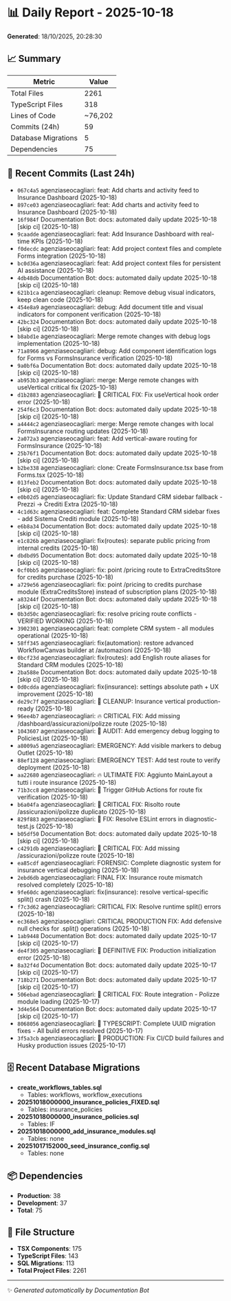 # 📊 Daily Report - 2025-10-18

**Generated**: 18/10/2025, 20:28:30

## 📈 Summary

| Metric | Value |
|--------|-------|
| Total Files | 2261 |
| TypeScript Files | 318 |
| Lines of Code | ~76,202 |
| Commits (24h) | 59 |
| Database Migrations | 5 |
| Dependencies | 75 |

## 📝 Recent Commits (Last 24h)

- `067c4a5` agenziaseocagliari: feat: Add charts and activity feed to Insurance Dashboard (2025-10-18)
- `897ce03` agenziaseocagliari: feat: Add charts and activity feed to Insurance Dashboard (2025-10-18)
- `16f984f` Documentation Bot: docs: automated daily update 2025-10-18 [skip ci] (2025-10-18)
- `9caadde` agenziaseocagliari: feat: Add Insurance Dashboard with real-time KPIs (2025-10-18)
- `f0decdc` agenziaseocagliari: feat: Add project context files and complete Forms integration (2025-10-18)
- `bc0d36a` agenziaseocagliari: feat: Add project context files for persistent AI assistance (2025-10-18)
- `4db48db` Documentation Bot: docs: automated daily update 2025-10-18 [skip ci] (2025-10-18)
- `621b1ca` agenziaseocagliari: cleanup: Remove debug visual indicators, keep clean code (2025-10-18)
- `454e8a9` agenziaseocagliari: debug: Add document title and visual indicators for component verification (2025-10-18)
- `42bc324` Documentation Bot: docs: automated daily update 2025-10-18 [skip ci] (2025-10-18)
- `b8abd1e` agenziaseocagliari: Merge remote changes with debug logs implementation (2025-10-18)
- `71a8966` agenziaseocagliari: debug: Add component identification logs for Forms vs FormsInsurance verification (2025-10-18)
- `9a0bf6a` Documentation Bot: docs: automated daily update 2025-10-18 [skip ci] (2025-10-18)
- `ab953b3` agenziaseocagliari: merge: Merge remote changes with useVertical critical fix (2025-10-18)
- `d1b2883` agenziaseocagliari: 🚨 CRITICAL FIX: Fix useVertical hook order error (2025-10-18)
- `254f6c3` Documentation Bot: docs: automated daily update 2025-10-18 [skip ci] (2025-10-18)
- `a4444c2` agenziaseocagliari: merge: Merge remote changes with local FormsInsurance routing updates (2025-10-18)
- `2a072a3` agenziaseocagliari: feat: Add vertical-aware routing for FormsInsurance (2025-10-18)
- `25b76f1` Documentation Bot: docs: automated daily update 2025-10-18 [skip ci] (2025-10-18)
- `b2be338` agenziaseocagliari: clone: Create FormsInsurance.tsx base from Forms.tsx (2025-10-18)
- `013feb2` Documentation Bot: docs: automated daily update 2025-10-18 [skip ci] (2025-10-18)
- `e0b02d5` agenziaseocagliari: fix: Update Standard CRM sidebar fallback - Prezzi → Crediti Extra (2025-10-18)
- `4c1d63c` agenziaseocagliari: feat: Complete Standard CRM sidebar fixes - add Sistema Crediti module (2025-10-18)
- `e6b8a34` Documentation Bot: docs: automated daily update 2025-10-18 [skip ci] (2025-10-18)
- `e1c826b` agenziaseocagliari: fix(routes): separate public pricing from internal credits (2025-10-18)
- `dbdbd95` Documentation Bot: docs: automated daily update 2025-10-18 [skip ci] (2025-10-18)
- `0cf0bb5` agenziaseocagliari: fix: point /pricing route to ExtraCreditsStore for credits purchase (2025-10-18)
- `a729e56` agenziaseocagliari: fix: point /pricing to credits purchase module (ExtraCreditsStore) instead of subscription plans (2025-10-18)
- `a83244f` Documentation Bot: docs: automated daily update 2025-10-18 [skip ci] (2025-10-18)
- `0b3d50c` agenziaseocagliari: fix: resolve pricing route conflicts - VERIFIED WORKING (2025-10-18)
- `3902301` agenziaseocagliari: feat: complete CRM system - all modules operational (2025-10-18)
- `58ff345` agenziaseocagliari: fix(automation): restore advanced WorkflowCanvas builder at /automazioni (2025-10-18)
- `0bcf23d` agenziaseocagliari: fix(routes): add English route aliases for Standard CRM modules (2025-10-18)
- `2ba588e` Documentation Bot: docs: automated daily update 2025-10-18 [skip ci] (2025-10-18)
- `0d0cdda` agenziaseocagliari: fix(insurance): settings absolute path + UX improvement (2025-10-18)
- `de29c7f` agenziaseocagliari: 🎊 CLEANUP: Insurance vertical production-ready (2025-10-18)
- `96ee4b7` agenziaseocagliari: 🔥 CRITICAL FIX: Add missing /dashboard/assicurazioni/polizze route (2025-10-18)
- `1043607` agenziaseocagliari: 🔬 AUDIT: Add emergency debug logging to PoliciesList (2025-10-18)
- `a8009a5` agenziaseocagliari: EMERGENCY: Add visible markers to debug Outlet (2025-10-18)
- `88ef128` agenziaseocagliari: EMERGENCY TEST: Add test route to verify deployment (2025-10-18)
- `aa22680` agenziaseocagliari: 🔥 ULTIMATE FIX: Aggiunto MainLayout a tutti i route insurance (2025-10-18)
- `71b3cc8` agenziaseocagliari: 🔄 Trigger GitHub Actions for route fix verification (2025-10-18)
- `b6a04fa` agenziaseocagliari: 🚨 CRITICAL FIX: Risolto route /assicurazioni/polizze duplicato (2025-10-18)
- `829f883` agenziaseocagliari: 🔧 FIX: Resolve ESLint errors in diagnostic-test.js (2025-10-18)
- `b05df50` Documentation Bot: docs: automated daily update 2025-10-18 [skip ci] (2025-10-18)
- `c4291db` agenziaseocagliari: 🚨 CRITICAL FIX: Add missing /assicurazioni/polizze route (2025-10-18)
- `ea85cdf` agenziaseocagliari: FORENSIC: Complete diagnostic system for insurance vertical debugging (2025-10-18)
- `2ebd6db` agenziaseocagliari: FINAL FIX: Insurance route mismatch resolved completely (2025-10-18)
- `9fe60dc` agenziaseocagliari: fix(insurance): resolve vertical-specific split() crash (2025-10-18)
- `f7c3d62` agenziaseocagliari: CRITICAL FIX: Resolve runtime split() errors (2025-10-18)
- `ec368e5` agenziaseocagliari: CRITICAL PRODUCTION FIX: Add defensive null checks for .split() operations (2025-10-18)
- `1ab9448` Documentation Bot: docs: automated daily update 2025-10-17 [skip ci] (2025-10-17)
- `de4f305` agenziaseocagliari: 🔧 DEFINITIVE FIX: Production initialization error (2025-10-18)
- `8a32f4d` Documentation Bot: docs: automated daily update 2025-10-17 [skip ci] (2025-10-17)
- `718b271` Documentation Bot: docs: automated daily update 2025-10-17 [skip ci] (2025-10-17)
- `506ebad` agenziaseocagliari: 🚨 CRITICAL FIX: Route integration - Polizze module loading (2025-10-17)
- `3d4e564` Documentation Bot: docs: automated daily update 2025-10-17 [skip ci] (2025-10-17)
- `8068056` agenziaseocagliari: 🔧 TYPESCRIPT: Complete UUID migration fixes - All build errors resolved (2025-10-17)
- `3f5a3cb` agenziaseocagliari: 🔧 PRODUCTION: Fix CI/CD build failures and Husky production issues (2025-10-17)

## 🗄️ Recent Database Migrations

- **create_workflows_tables.sql**
  - Tables: workflows, workflow_executions
- **20251018000000_insurance_policies_FIXED.sql**
  - Tables: insurance_policies
- **20251018000000_insurance_policies.sql**
  - Tables: IF
- **20251018000000_add_insurance_modules.sql**
  - Tables: none
- **20251017152000_seed_insurance_config.sql**
  - Tables: none

## 📦 Dependencies

- **Production**: 38
- **Development**: 37
- **Total**: 75

## 📁 File Structure

- **TSX Components**: 175
- **TypeScript Files**: 143
- **SQL Migrations**: 113
- **Total Project Files**: 2261

---
✨ *Generated automatically by Documentation Bot*
